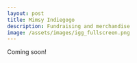 ```yaml
---
layout: post
title: Mimsy Indiegogo
description: Fundraising and merchandise
image: /assets/images/igg_fullscreen.png
---
```


Coming soon!
